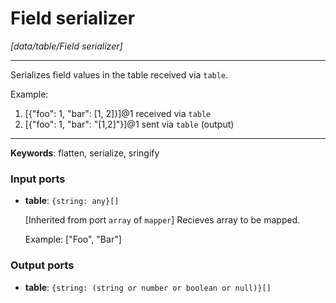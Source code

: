 # Field serializer

_[data/table/Field serializer]_

---

Serializes field values in the table received via `table`.  
  
Example:  
1. [{"foo": 1, "bar": [1, 2]}]@1 received via `table`  
2. [{"foo": 1, "bar": "[1,2]"}]@1 sent via `table` (output)  

---

__Keywords__: flatten, serialize, sringify

### Input ports

* __table__: ` {string: any}[] `

    [Inherited from port `array` of `mapper`] 
    Recieves array to be mapped.
    
    Example:
    ["Foo", "Bar"]

### Output ports

* __table__: ` {string: (string or number or boolean or null)}[] `

